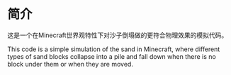 # 简介
这是一个在Minecraft世界观特性下对沙子倒塌做的更符合物理效果的模拟代码。

This code is a simple simulation of the sand in Minecraft, where different types of sand blocks collapse into a pile and fall down when there is no block under them or when they are moved.
